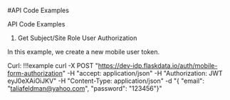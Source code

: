 #API Code Examples

API Code Examples

1. Get Subject/Site Role User Authorization 

In this example, we create a new mobile user token. 

Curl:
!!!example
curl -X POST "https://dev-idp.flaskdata.io/auth/mobile-form-authorization" 
-H "accept: application/json" 
-H "Authorization: JWT eyJ0eXAiOiJKV" 
-H "Content-Type: application/json" 
-d "{ \"email\": \"taliafeldman@yahoo.com\", \"password\": \"123456\"}"

<!--
Java:
!!!example
Request request = Request.Post("https://dev-idp.flaskdata.io/auth/mobile-form-authorization");
String body = "{ \"email\": \"taliafeldman@yahoo.com\", \"password\": \"123456\"}";
request.bodyString(body,ContentType.APPLICATION_JSON);
request.setHeader("Accept", "application/json");
request.setHeader("Authorization", "JWT eyJ0eXAiOiJKV");
request.setHeader("Content-Type", "application/json");
HttpResponse httpResponse = request.execute().returnResponse();
System.out.println(httpResponse.getStatusLine());
if (httpResponse.getEntity() != null) {
	String html = EntityUtils.toString(httpResponse.getEntity());
	System.out.println(html);
}

Python:
!!!example
import requests

headers = {
    'accept': 'application/json',
    'Authorization': 'JWT eyJ0eXAiOiJKV',
    'Content-Type': 'application/json',
}

data = '{ "email": "taliafeldman@yahoo.com", "password": "123456"}'

response = requests.post('https://dev-idp.flaskdata.io/auth/mobile-form-authorization', headers=headers, data=data)


Swift:
!!!example
func chilkatTest() {
    let rest = CkoRest()
    var success: Bool

    //  URL: https://dev-idp.flaskdata.io/auth/mobile-form-authorization
    var bTls: Bool = true
    var port: Int = 443
    var bAutoReconnect: Bool = true
    success = rest.Connect("dev-idp.flaskdata.io", port: port, tls: bTls, autoReconnect: bAutoReconnect)
    if success != true {
        print("ConnectFailReason: \(rest.ConnectFailReason.intValue)")
        print("\(rest.LastErrorText)")
        return
    }

    //  Note: The above code does not need to be repeatedly called for each REST request.
    //  The rest object can be setup once, and then many requests can be sent.  Chilkat will automatically
    //  reconnect within a FullRequest* method as needed.  It is only the very first connection that is explicitly
    //  made via the Connect method.

    //  The following JSON is sent in the request body.

    //  {
    //    "email": "taliafeldman@yahoo.com",
    //    "password": "123456"
    //  }

    let json = CkoJsonObject()
    json.UpdateString("email", value: "taliafeldman@yahoo.com")
    json.UpdateString("password", value: "123456")

    rest.AddHeader("accept", value: "application/json")
    rest.AddHeader("Content-Type", value: "application/json")
    rest.AddHeader("Authorization", value: "JWT eyJ0eXAiOiJKV")

    let sbRequestBody = CkoStringBuilder()
    json.EmitSb(sbRequestBody)
    let sbResponseBody = CkoStringBuilder()
    success = rest.FullRequestSb("POST", uriPath: "/auth/mobile-form-authorization", requestBody: sbRequestBody, responseBody: sbResponseBody)
    if success != true {
        print("\(rest.LastErrorText)")
        return
    }

    var respStatusCode: Int = rest.ResponseStatusCode.intValue
    print("response status code = \(respStatusCode)")
    if respStatusCode >= 400 {
        print("Response Status Code = \(respStatusCode)")
        print("Response Header:")
        print("\(rest.ResponseHeader)")
        print("Response Body:")
        print("\(sbResponseBody.GetAsString())")
        return
    }


}

NodeJS:
!!!example
var request = require('request');

var headers = {
    'accept': 'application/json',
    'Authorization': 'JWT eyJ0eXAiOiJKV',
    'Content-Type': 'application/json'
};

var dataString = '{ "email": "taliafeldman@yahoo.com", "password": "123456"}';

var options = {
    url: 'https://dev-idp.flaskdata.io/auth/mobile-form-authorization',
    method: 'POST',
    headers: headers,
    body: dataString
};

function callback(error, response, body) {
    if (!error && response.statusCode == 200) {
        console.log(body);
    }
}

request(options, callback);


2. Read data from FlaskData CRF

Curl:

Java:

Python:

Swift:

NodeJS:


3. Create an event, CRFs, and data

Curl:

Java:

Python:

Swift:

NodeJS:

+ -->
